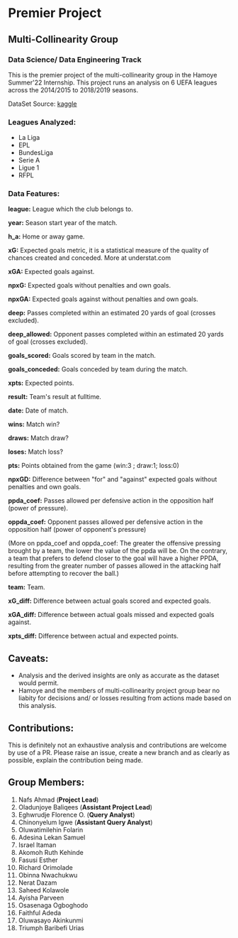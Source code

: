 # Premier Project

## Multi-Collinearity Group

### Data Science/ Data Engineering Track

This is the premier project of the multi-collinearity group in the Hamoye Summer'22 Internship. This project runs an analysis on 6 UEFA leagues across the 2014/2015 to 2018/2019 seasons.

DataSet Source: [kaggle](https://www.kaggle.com/datasets/slehkyi/extended-football-stats-for-european-leagues-xg?resource=download&select=understat_per_game.csv
)
### Leagues Analyzed:

- La Liga
- EPL
- BundesLiga
- Serie A
- Ligue 1
- RFPL

### Data Features:

**league:** League which the club belongs to.

**year:** Season start year of the match.

**h_a:** Home or away game.

**xG:** Expected goals metric, it is a statistical measure of the quality of chances created and conceded. More at understat.com

**xGA:** Expected goals against.

**npxG:** Expected goals without penalties and own goals.

**npxGA:** Expected goals against without penalties and own goals.

**deep:** Passes completed within an estimated 20 yards of goal (crosses excluded).

**deep_allowed:** Opponent passes completed within an estimated 20 yards of goal (crosses excluded).

**goals_scored:** Goals scored by team in the match.

**goals_conceded:** Goals conceded by team during the match.

**xpts:** Expected points.

**result:** Team's result at fulltime.

**date:** Date of match.

**wins:** Match win?

**draws:** Match draw?

**loses:** Match loss?

**pts:** Points obtained from the game (win:3 ; draw:1; loss:0)

**npxGD:** Difference between "for" and "against" expected goals without penalties and own goals.

**ppda_coef:** Passes allowed per defensive action in the opposition half (power of pressure).

**oppda_coef:** Opponent passes allowed per defensive action in the opposition half (power of opponent's pressure)

(More on ppda_coef and oppda_coef:
The greater the offensive pressing brought by a team, the lower the value of the ppda will be. On the contrary, a team that prefers to defend closer to the goal will have a higher PPDA, resulting from the greater number of passes allowed in the attacking half before attempting to recover the ball.)

**team:** Team.

**xG_diff:** Difference between actual goals scored and expected goals.

**xGA_diff:** Difference between actual goals missed and expected goals against.

**xpts_diff:** Difference between actual and expected points.

## Caveats:

- Analysis and the derived insights are only as accurate as the dataset would permit.
- Hamoye and the members of multi-collinearity project group bear no liabity for decisions and/ or losses resulting from actions made based on this analysis.

## Contributions:

This is definitely not an exhaustive analysis and contributions are welcome by use of a PR. Please raise an issue, create a new branch and as clearly as possible, explain the contribution being made.

## Group Members:

1. Nafs Ahmad (**Project Lead**)
2. Oladunjoye Baliqees (**Assistant Project Lead**)
3. Eghwrudje Florence O. (**Query Analyst**) 
4. Chinonyelum Igwe (**Assistant Query Analyst**)
5. Oluwatimilehin Folarin 
6. Adesina Lekan Samuel
7. Israel Itaman
8. Akomoh Ruth Kehinde
9. Fasusi Esther
10. Richard Orimolade
11. Obinna Nwachukwu
12. Nerat Dazam
13. Saheed Kolawole
14. Ayisha Parveen
15. Osasenaga Ogboghodo
16. Faithful Adeda
17. Oluwasayo Akinkunmi
18. Triumph Baribefi Urias